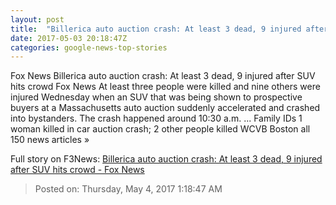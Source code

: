 ```yaml
---
layout: post
title:  "Billerica auto auction crash: At least 3 dead, 9 injured after SUV hits crowd - Fox News"
date: 2017-05-03 20:18:47Z
categories: google-news-top-stories
---
```


Fox News Billerica auto auction crash: At least 3 dead, 9 injured after SUV hits crowd Fox News At least three people were killed and nine others were injured Wednesday when an SUV that was being shown to prospective buyers at a Massachusetts auto auction suddenly accelerated and crashed into bystanders. The crash happened around 10:30 a.m. ... Family IDs 1 woman killed in car auction crash; 2 other people killed WCVB Boston all 150 news articles »


Full story on F3News: [Billerica auto auction crash: At least 3 dead, 9 injured after SUV hits crowd - Fox News](http://www.f3nws.com/n/sJ2YtC)

> Posted on: Thursday, May 4, 2017 1:18:47 AM
